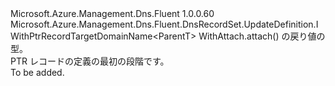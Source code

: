 <Type Name="IPtrRecordSetBlank&lt;ParentT&gt;" FullName="Microsoft.Azure.Management.Dns.Fluent.DnsRecordSet.UpdateDefinition.IPtrRecordSetBlank&lt;ParentT&gt;">
  <TypeSignature Language="C#" Value="public interface IPtrRecordSetBlank&lt;ParentT&gt; : Microsoft.Azure.Management.Dns.Fluent.DnsRecordSet.UpdateDefinition.IWithPtrRecordTargetDomainName&lt;ParentT&gt;" />
  <TypeSignature Language="ILAsm" Value=".class public interface auto ansi abstract IPtrRecordSetBlank`1&lt;ParentT&gt; implements class Microsoft.Azure.Management.Dns.Fluent.DnsRecordSet.UpdateDefinition.IWithPtrRecordTargetDomainName`1&lt;!ParentT&gt;" />
  <TypeSignature Language="DocId" Value="T:Microsoft.Azure.Management.Dns.Fluent.DnsRecordSet.UpdateDefinition.IPtrRecordSetBlank`1" />
  <TypeSignature Language="VB.NET" Value="Public Interface IPtrRecordSetBlank(Of ParentT)&#xA;Implements IWithPtrRecordTargetDomainName(Of ParentT)" />
  <TypeSignature Language="F#" Value="type IPtrRecordSetBlank&lt;'ParentT&gt; = interface&#xA;    interface IWithPtrRecordTargetDomainName&lt;'ParentT&gt;" />
  <AssemblyInfo>
    <AssemblyName>Microsoft.Azure.Management.Dns.Fluent</AssemblyName>
    <AssemblyVersion>1.0.0.60</AssemblyVersion>
  </AssemblyInfo>
  <TypeParameters>
    <TypeParameter Name="ParentT" />
  </TypeParameters>
  <Interfaces>
    <Interface>
      <InterfaceName>Microsoft.Azure.Management.Dns.Fluent.DnsRecordSet.UpdateDefinition.IWithPtrRecordTargetDomainName&lt;ParentT&gt;</InterfaceName>
    </Interface>
  </Interfaces>
  <Docs>
    <typeparam name="ParentT">WithAttach.attach() の戻り値の型。</typeparam>
    <summary>
            PTR レコードの定義の最初の段階です。
            </summary>
    <remarks>To be added.</remarks>
  </Docs>
  <Members />
</Type>
